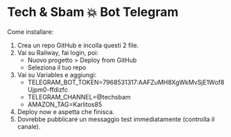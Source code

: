 # Tech & Sbam 💥 Bot Telegram

Come installare:

1. Crea un repo GitHub e incolla questi 2 file.
2. Vai su Railway, fai login, poi:
   - Nuovo progetto > Deploy from GitHub
   - Seleziona il tuo repo
3. Vai su Variables e aggiungi:
   - TELEGRAM_BOT_TOKEN=7968531317:AAFZuMH8XgWkMvSjE1Wof8Ujpm0-ffdizfc
   - TELEGRAM_CHANNEL=@techsbam
   - AMAZON_TAG=Karlitos85
4. Deploy now e aspetta che finisca.
5. Dovrebbe pubblicare un messaggio test immediatamente (controlla il canale).
